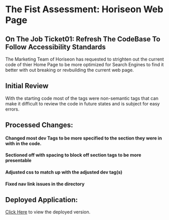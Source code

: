 # The Fist Assessment: Horiseon Web Page

## On The Job Ticket01: Refresh The CodeBase To Follow Accessibility Standards
The Marketing Team of Horiseon has requested to strighten out the current code of thier Home Page to be more optimized for Search Engines to find it better with out breaking or revbuilding the current web page.

## Initial Review

With the starting code most of the tags were non-semantic tags that can make it difficult to review the code in future states and is subject for easy errors. 


## Processed Changes:

#### Changed most dev Tags to be more specified to the section they were in with in the code. 

#### Sectioned off with spacing to block off section tags to be more presentable

#### Adjusted css to match up with the adjusted dev tag(s)

#### Fixed nav link issues in the directory


## Deployed Application:
[Click Here](https://novalancebrittany.github.io/HW-01-semantic.htmlredux-/) to view the deployed version. 
